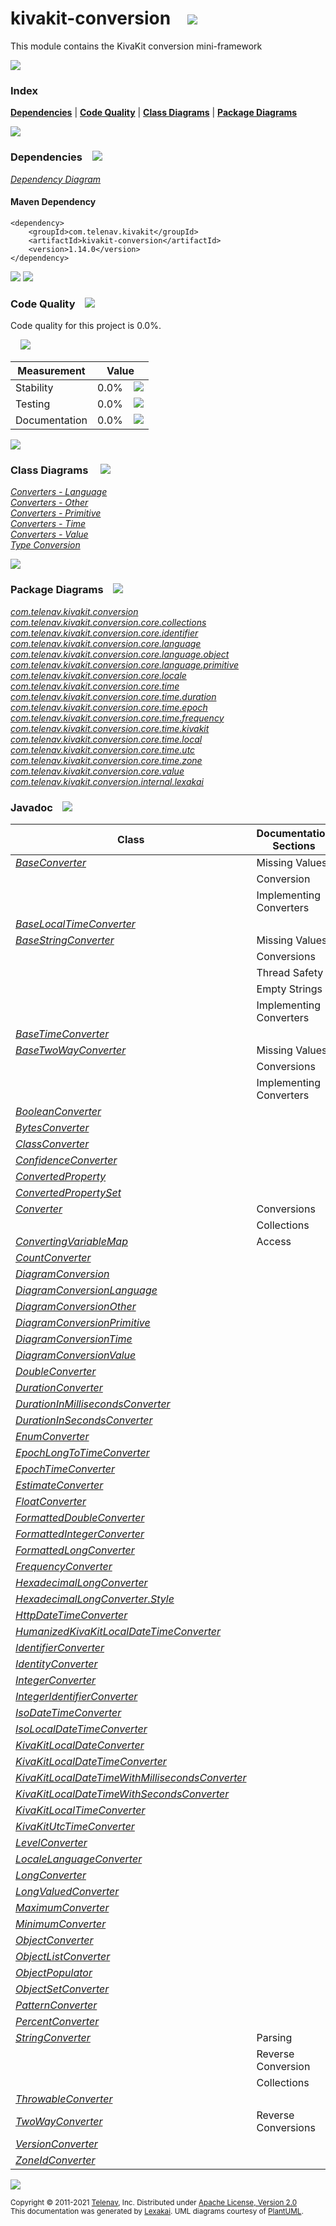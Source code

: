 [//]: # (start-user-text)



[//]: # (end-user-text)

# kivakit-conversion &nbsp;&nbsp; <img src="https://telenav.github.io/telenav-assets/images/icons/puzzle-64.png" srcset="https://telenav.github.io/telenav-assets/images/icons/puzzle-64-2x.png 2x"/>

This module contains the KivaKit conversion mini-framework

<img src="https://telenav.github.io/telenav-assets/images/separators/horizontal-line-512.png" srcset="https://telenav.github.io/telenav-assets/images/separators/horizontal-line-512-2x.png 2x"/>

### Index



[**Dependencies**](#dependencies) | [**Code Quality**](#code-quality) | [**Class Diagrams**](#class-diagrams) | [**Package Diagrams**](#package-diagrams)

<img src="https://telenav.github.io/telenav-assets/images/separators/horizontal-line-512.png" srcset="https://telenav.github.io/telenav-assets/images/separators/horizontal-line-512-2x.png 2x"/>

### Dependencies <a name="dependencies"></a> &nbsp;&nbsp; <img src="https://telenav.github.io/telenav-assets/images/icons/dependencies-32.png" srcset="https://telenav.github.io/telenav-assets/images/icons/dependencies-32-2x.png 2x"/>

[*Dependency Diagram*](https://www.kivakit.org/1.14.0/lexakai/kivakit/kivakit-conversion/documentation/diagrams/dependencies.svg)

#### Maven Dependency

    <dependency>
        <groupId>com.telenav.kivakit</groupId>
        <artifactId>kivakit-conversion</artifactId>
        <version>1.14.0</version>
    </dependency>

<img src="https://telenav.github.io/telenav-assets/images/separators/horizontal-line-128.png" srcset="https://telenav.github.io/telenav-assets/images/separators/horizontal-line-128-2x.png 2x"/>

[//]: # (start-user-text)



[//]: # (end-user-text)

<img src="https://telenav.github.io/telenav-assets/images/separators/horizontal-line-128.png" srcset="https://telenav.github.io/telenav-assets/images/separators/horizontal-line-128-2x.png 2x"/>

### Code Quality <a name="code-quality"></a> &nbsp;&nbsp; <img src="https://telenav.github.io/telenav-assets/images/icons/ruler-32.png" srcset="https://telenav.github.io/telenav-assets/images/icons/ruler-32-2x.png 2x"/>

Code quality for this project is 0.0%.  
  
&nbsp; &nbsp; <img src="https://telenav.github.io/telenav-assets/images/meters/meter-0-96.png" srcset="https://telenav.github.io/telenav-assets/images/meters/meter-0-96-2x.png 2x"/>

| Measurement   | Value                    |
|---------------|--------------------------|
| Stability     | 0.0%&nbsp; &nbsp; <img src="https://telenav.github.io/telenav-assets/images/meters/meter-0-96.png" srcset="https://telenav.github.io/telenav-assets/images/meters/meter-0-96-2x.png 2x"/>     |
| Testing       | 0.0%&nbsp; &nbsp; <img src="https://telenav.github.io/telenav-assets/images/meters/meter-0-96.png" srcset="https://telenav.github.io/telenav-assets/images/meters/meter-0-96-2x.png 2x"/>       |
| Documentation | 0.0%&nbsp; &nbsp; <img src="https://telenav.github.io/telenav-assets/images/meters/meter-0-96.png" srcset="https://telenav.github.io/telenav-assets/images/meters/meter-0-96-2x.png 2x"/> |

<img src="https://telenav.github.io/telenav-assets/images/separators/horizontal-line-128.png" srcset="https://telenav.github.io/telenav-assets/images/separators/horizontal-line-128-2x.png 2x"/>

### Class Diagrams <a name="class-diagrams"></a> &nbsp; &nbsp; <img src="https://telenav.github.io/telenav-assets/images/icons/diagram-40.png" srcset="https://telenav.github.io/telenav-assets/images/icons/diagram-40-2x.png 2x"/>

[*Converters - Language*](https://www.kivakit.org/1.14.0/lexakai/kivakit/kivakit-conversion/documentation/diagrams/diagram-conversion-language.svg)  
[*Converters - Other*](https://www.kivakit.org/1.14.0/lexakai/kivakit/kivakit-conversion/documentation/diagrams/diagram-conversion-other.svg)  
[*Converters - Primitive*](https://www.kivakit.org/1.14.0/lexakai/kivakit/kivakit-conversion/documentation/diagrams/diagram-conversion-primitive.svg)  
[*Converters - Time*](https://www.kivakit.org/1.14.0/lexakai/kivakit/kivakit-conversion/documentation/diagrams/diagram-conversion-time.svg)  
[*Converters - Value*](https://www.kivakit.org/1.14.0/lexakai/kivakit/kivakit-conversion/documentation/diagrams/diagram-conversion-value.svg)  
[*Type Conversion*](https://www.kivakit.org/1.14.0/lexakai/kivakit/kivakit-conversion/documentation/diagrams/diagram-conversion.svg)

<img src="https://telenav.github.io/telenav-assets/images/separators/horizontal-line-128.png" srcset="https://telenav.github.io/telenav-assets/images/separators/horizontal-line-128-2x.png 2x"/>

### Package Diagrams <a name="package-diagrams"></a> &nbsp;&nbsp; <img src="https://telenav.github.io/telenav-assets/images/icons/box-24.png" srcset="https://telenav.github.io/telenav-assets/images/icons/box-24-2x.png 2x"/>

[*com.telenav.kivakit.conversion*](https://www.kivakit.org/1.14.0/lexakai/kivakit/kivakit-conversion/documentation/diagrams/com.telenav.kivakit.conversion.svg)  
[*com.telenav.kivakit.conversion.core.collections*](https://www.kivakit.org/1.14.0/lexakai/kivakit/kivakit-conversion/documentation/diagrams/com.telenav.kivakit.conversion.core.collections.svg)  
[*com.telenav.kivakit.conversion.core.identifier*](https://www.kivakit.org/1.14.0/lexakai/kivakit/kivakit-conversion/documentation/diagrams/com.telenav.kivakit.conversion.core.identifier.svg)  
[*com.telenav.kivakit.conversion.core.language*](https://www.kivakit.org/1.14.0/lexakai/kivakit/kivakit-conversion/documentation/diagrams/com.telenav.kivakit.conversion.core.language.svg)  
[*com.telenav.kivakit.conversion.core.language.object*](https://www.kivakit.org/1.14.0/lexakai/kivakit/kivakit-conversion/documentation/diagrams/com.telenav.kivakit.conversion.core.language.object.svg)  
[*com.telenav.kivakit.conversion.core.language.primitive*](https://www.kivakit.org/1.14.0/lexakai/kivakit/kivakit-conversion/documentation/diagrams/com.telenav.kivakit.conversion.core.language.primitive.svg)  
[*com.telenav.kivakit.conversion.core.locale*](https://www.kivakit.org/1.14.0/lexakai/kivakit/kivakit-conversion/documentation/diagrams/com.telenav.kivakit.conversion.core.locale.svg)  
[*com.telenav.kivakit.conversion.core.time*](https://www.kivakit.org/1.14.0/lexakai/kivakit/kivakit-conversion/documentation/diagrams/com.telenav.kivakit.conversion.core.time.svg)  
[*com.telenav.kivakit.conversion.core.time.duration*](https://www.kivakit.org/1.14.0/lexakai/kivakit/kivakit-conversion/documentation/diagrams/com.telenav.kivakit.conversion.core.time.duration.svg)  
[*com.telenav.kivakit.conversion.core.time.epoch*](https://www.kivakit.org/1.14.0/lexakai/kivakit/kivakit-conversion/documentation/diagrams/com.telenav.kivakit.conversion.core.time.epoch.svg)  
[*com.telenav.kivakit.conversion.core.time.frequency*](https://www.kivakit.org/1.14.0/lexakai/kivakit/kivakit-conversion/documentation/diagrams/com.telenav.kivakit.conversion.core.time.frequency.svg)  
[*com.telenav.kivakit.conversion.core.time.kivakit*](https://www.kivakit.org/1.14.0/lexakai/kivakit/kivakit-conversion/documentation/diagrams/com.telenav.kivakit.conversion.core.time.kivakit.svg)  
[*com.telenav.kivakit.conversion.core.time.local*](https://www.kivakit.org/1.14.0/lexakai/kivakit/kivakit-conversion/documentation/diagrams/com.telenav.kivakit.conversion.core.time.local.svg)  
[*com.telenav.kivakit.conversion.core.time.utc*](https://www.kivakit.org/1.14.0/lexakai/kivakit/kivakit-conversion/documentation/diagrams/com.telenav.kivakit.conversion.core.time.utc.svg)  
[*com.telenav.kivakit.conversion.core.time.zone*](https://www.kivakit.org/1.14.0/lexakai/kivakit/kivakit-conversion/documentation/diagrams/com.telenav.kivakit.conversion.core.time.zone.svg)  
[*com.telenav.kivakit.conversion.core.value*](https://www.kivakit.org/1.14.0/lexakai/kivakit/kivakit-conversion/documentation/diagrams/com.telenav.kivakit.conversion.core.value.svg)  
[*com.telenav.kivakit.conversion.internal.lexakai*](https://www.kivakit.org/1.14.0/lexakai/kivakit/kivakit-conversion/documentation/diagrams/com.telenav.kivakit.conversion.internal.lexakai.svg)

### Javadoc <a name="code-quality"></a> &nbsp;&nbsp; <img src="https://telenav.github.io/telenav-assets/images/icons/books-24.png" srcset="https://telenav.github.io/telenav-assets/images/icons/books-24-2x.png 2x"/>

| Class | Documentation Sections  |
|-------|-------------------------|
| [*BaseConverter*](https://www.kivakit.org/1.14.0/javadoc/kivakit/kivakit-conversion/com/telenav/kivakit/conversion/BaseConverter.html) | Missing Values |  
| | Conversion |  
| | Implementing Converters |  
| [*BaseLocalTimeConverter*](https://www.kivakit.org/1.14.0/javadoc/kivakit/kivakit-conversion/com/telenav/kivakit/conversion/core/time/BaseLocalTimeConverter.html) |  |  
| [*BaseStringConverter*](https://www.kivakit.org/1.14.0/javadoc/kivakit/kivakit-conversion/com/telenav/kivakit/conversion/BaseStringConverter.html) | Missing Values |  
| | Conversions |  
| | Thread Safety |  
| | Empty Strings |  
| | Implementing Converters |  
| [*BaseTimeConverter*](https://www.kivakit.org/1.14.0/javadoc/kivakit/kivakit-conversion/com/telenav/kivakit/conversion/core/time/BaseTimeConverter.html) |  |  
| [*BaseTwoWayConverter*](https://www.kivakit.org/1.14.0/javadoc/kivakit/kivakit-conversion/com/telenav/kivakit/conversion/BaseTwoWayConverter.html) | Missing Values |  
| | Conversions |  
| | Implementing Converters |  
| [*BooleanConverter*](https://www.kivakit.org/1.14.0/javadoc/kivakit/kivakit-conversion/com/telenav/kivakit/conversion/core/language/primitive/BooleanConverter.html) |  |  
| [*BytesConverter*](https://www.kivakit.org/1.14.0/javadoc/kivakit/kivakit-conversion/com/telenav/kivakit/conversion/core/value/BytesConverter.html) |  |  
| [*ClassConverter*](https://www.kivakit.org/1.14.0/javadoc/kivakit/kivakit-conversion/com/telenav/kivakit/conversion/core/language/ClassConverter.html) |  |  
| [*ConfidenceConverter*](https://www.kivakit.org/1.14.0/javadoc/kivakit/kivakit-conversion/com/telenav/kivakit/conversion/core/value/ConfidenceConverter.html) |  |  
| [*ConvertedProperty*](https://www.kivakit.org/1.14.0/javadoc/kivakit/kivakit-conversion/com/telenav/kivakit/conversion/core/language/object/ConvertedProperty.html) |  |  
| [*ConvertedPropertySet*](https://www.kivakit.org/1.14.0/javadoc/kivakit/kivakit-conversion/com/telenav/kivakit/conversion/core/language/object/ConvertedPropertySet.html) |  |  
| [*Converter*](https://www.kivakit.org/1.14.0/javadoc/kivakit/kivakit-conversion/com/telenav/kivakit/conversion/Converter.html) | Conversions |  
| | Collections |  
| [*ConvertingVariableMap*](https://www.kivakit.org/1.14.0/javadoc/kivakit/kivakit-conversion/com/telenav/kivakit/conversion/core/collections/ConvertingVariableMap.html) | Access |  
| [*CountConverter*](https://www.kivakit.org/1.14.0/javadoc/kivakit/kivakit-conversion/com/telenav/kivakit/conversion/core/value/CountConverter.html) |  |  
| [*DiagramConversion*](https://www.kivakit.org/1.14.0/javadoc/kivakit/kivakit-conversion/com/telenav/kivakit/conversion/internal/lexakai/DiagramConversion.html) |  |  
| [*DiagramConversionLanguage*](https://www.kivakit.org/1.14.0/javadoc/kivakit/kivakit-conversion/com/telenav/kivakit/conversion/internal/lexakai/DiagramConversionLanguage.html) |  |  
| [*DiagramConversionOther*](https://www.kivakit.org/1.14.0/javadoc/kivakit/kivakit-conversion/com/telenav/kivakit/conversion/internal/lexakai/DiagramConversionOther.html) |  |  
| [*DiagramConversionPrimitive*](https://www.kivakit.org/1.14.0/javadoc/kivakit/kivakit-conversion/com/telenav/kivakit/conversion/internal/lexakai/DiagramConversionPrimitive.html) |  |  
| [*DiagramConversionTime*](https://www.kivakit.org/1.14.0/javadoc/kivakit/kivakit-conversion/com/telenav/kivakit/conversion/internal/lexakai/DiagramConversionTime.html) |  |  
| [*DiagramConversionValue*](https://www.kivakit.org/1.14.0/javadoc/kivakit/kivakit-conversion/com/telenav/kivakit/conversion/internal/lexakai/DiagramConversionValue.html) |  |  
| [*DoubleConverter*](https://www.kivakit.org/1.14.0/javadoc/kivakit/kivakit-conversion/com/telenav/kivakit/conversion/core/language/primitive/DoubleConverter.html) |  |  
| [*DurationConverter*](https://www.kivakit.org/1.14.0/javadoc/kivakit/kivakit-conversion/com/telenav/kivakit/conversion/core/time/duration/DurationConverter.html) |  |  
| [*DurationInMillisecondsConverter*](https://www.kivakit.org/1.14.0/javadoc/kivakit/kivakit-conversion/com/telenav/kivakit/conversion/core/time/duration/DurationInMillisecondsConverter.html) |  |  
| [*DurationInSecondsConverter*](https://www.kivakit.org/1.14.0/javadoc/kivakit/kivakit-conversion/com/telenav/kivakit/conversion/core/time/duration/DurationInSecondsConverter.html) |  |  
| [*EnumConverter*](https://www.kivakit.org/1.14.0/javadoc/kivakit/kivakit-conversion/com/telenav/kivakit/conversion/core/language/EnumConverter.html) |  |  
| [*EpochLongToTimeConverter*](https://www.kivakit.org/1.14.0/javadoc/kivakit/kivakit-conversion/com/telenav/kivakit/conversion/core/time/epoch/EpochLongToTimeConverter.html) |  |  
| [*EpochTimeConverter*](https://www.kivakit.org/1.14.0/javadoc/kivakit/kivakit-conversion/com/telenav/kivakit/conversion/core/time/epoch/EpochTimeConverter.html) |  |  
| [*EstimateConverter*](https://www.kivakit.org/1.14.0/javadoc/kivakit/kivakit-conversion/com/telenav/kivakit/conversion/core/value/EstimateConverter.html) |  |  
| [*FloatConverter*](https://www.kivakit.org/1.14.0/javadoc/kivakit/kivakit-conversion/com/telenav/kivakit/conversion/core/language/primitive/FloatConverter.html) |  |  
| [*FormattedDoubleConverter*](https://www.kivakit.org/1.14.0/javadoc/kivakit/kivakit-conversion/com/telenav/kivakit/conversion/core/language/primitive/FormattedDoubleConverter.html) |  |  
| [*FormattedIntegerConverter*](https://www.kivakit.org/1.14.0/javadoc/kivakit/kivakit-conversion/com/telenav/kivakit/conversion/core/language/primitive/FormattedIntegerConverter.html) |  |  
| [*FormattedLongConverter*](https://www.kivakit.org/1.14.0/javadoc/kivakit/kivakit-conversion/com/telenav/kivakit/conversion/core/language/primitive/FormattedLongConverter.html) |  |  
| [*FrequencyConverter*](https://www.kivakit.org/1.14.0/javadoc/kivakit/kivakit-conversion/com/telenav/kivakit/conversion/core/time/frequency/FrequencyConverter.html) |  |  
| [*HexadecimalLongConverter*](https://www.kivakit.org/1.14.0/javadoc/kivakit/kivakit-conversion/com/telenav/kivakit/conversion/core/language/primitive/HexadecimalLongConverter.html) |  |  
| [*HexadecimalLongConverter.Style*](https://www.kivakit.org/1.14.0/javadoc/kivakit/kivakit-conversion/com/telenav/kivakit/conversion/core/language/primitive/HexadecimalLongConverter.Style.html) |  |  
| [*HttpDateTimeConverter*](https://www.kivakit.org/1.14.0/javadoc/kivakit/kivakit-conversion/com/telenav/kivakit/conversion/core/time/utc/HttpDateTimeConverter.html) |  |  
| [*HumanizedKivaKitLocalDateTimeConverter*](https://www.kivakit.org/1.14.0/javadoc/kivakit/kivakit-conversion/com/telenav/kivakit/conversion/core/time/kivakit/HumanizedKivaKitLocalDateTimeConverter.html) |  |  
| [*IdentifierConverter*](https://www.kivakit.org/1.14.0/javadoc/kivakit/kivakit-conversion/com/telenav/kivakit/conversion/core/identifier/IdentifierConverter.html) |  |  
| [*IdentityConverter*](https://www.kivakit.org/1.14.0/javadoc/kivakit/kivakit-conversion/com/telenav/kivakit/conversion/core/language/IdentityConverter.html) |  |  
| [*IntegerConverter*](https://www.kivakit.org/1.14.0/javadoc/kivakit/kivakit-conversion/com/telenav/kivakit/conversion/core/language/primitive/IntegerConverter.html) |  |  
| [*IntegerIdentifierConverter*](https://www.kivakit.org/1.14.0/javadoc/kivakit/kivakit-conversion/com/telenav/kivakit/conversion/core/identifier/IntegerIdentifierConverter.html) |  |  
| [*IsoDateTimeConverter*](https://www.kivakit.org/1.14.0/javadoc/kivakit/kivakit-conversion/com/telenav/kivakit/conversion/core/time/utc/IsoDateTimeConverter.html) |  |  
| [*IsoLocalDateTimeConverter*](https://www.kivakit.org/1.14.0/javadoc/kivakit/kivakit-conversion/com/telenav/kivakit/conversion/core/time/local/IsoLocalDateTimeConverter.html) |  |  
| [*KivaKitLocalDateConverter*](https://www.kivakit.org/1.14.0/javadoc/kivakit/kivakit-conversion/com/telenav/kivakit/conversion/core/time/kivakit/KivaKitLocalDateConverter.html) |  |  
| [*KivaKitLocalDateTimeConverter*](https://www.kivakit.org/1.14.0/javadoc/kivakit/kivakit-conversion/com/telenav/kivakit/conversion/core/time/kivakit/KivaKitLocalDateTimeConverter.html) |  |  
| [*KivaKitLocalDateTimeWithMillisecondsConverter*](https://www.kivakit.org/1.14.0/javadoc/kivakit/kivakit-conversion/com/telenav/kivakit/conversion/core/time/kivakit/KivaKitLocalDateTimeWithMillisecondsConverter.html) |  |  
| [*KivaKitLocalDateTimeWithSecondsConverter*](https://www.kivakit.org/1.14.0/javadoc/kivakit/kivakit-conversion/com/telenav/kivakit/conversion/core/time/kivakit/KivaKitLocalDateTimeWithSecondsConverter.html) |  |  
| [*KivaKitLocalTimeConverter*](https://www.kivakit.org/1.14.0/javadoc/kivakit/kivakit-conversion/com/telenav/kivakit/conversion/core/time/kivakit/KivaKitLocalTimeConverter.html) |  |  
| [*KivaKitUtcTimeConverter*](https://www.kivakit.org/1.14.0/javadoc/kivakit/kivakit-conversion/com/telenav/kivakit/conversion/core/time/kivakit/KivaKitUtcTimeConverter.html) |  |  
| [*LevelConverter*](https://www.kivakit.org/1.14.0/javadoc/kivakit/kivakit-conversion/com/telenav/kivakit/conversion/core/value/LevelConverter.html) |  |  
| [*LocaleLanguageConverter*](https://www.kivakit.org/1.14.0/javadoc/kivakit/kivakit-conversion/com/telenav/kivakit/conversion/core/locale/LocaleLanguageConverter.html) |  |  
| [*LongConverter*](https://www.kivakit.org/1.14.0/javadoc/kivakit/kivakit-conversion/com/telenav/kivakit/conversion/core/language/primitive/LongConverter.html) |  |  
| [*LongValuedConverter*](https://www.kivakit.org/1.14.0/javadoc/kivakit/kivakit-conversion/com/telenav/kivakit/conversion/core/value/LongValuedConverter.html) |  |  
| [*MaximumConverter*](https://www.kivakit.org/1.14.0/javadoc/kivakit/kivakit-conversion/com/telenav/kivakit/conversion/core/value/MaximumConverter.html) |  |  
| [*MinimumConverter*](https://www.kivakit.org/1.14.0/javadoc/kivakit/kivakit-conversion/com/telenav/kivakit/conversion/core/value/MinimumConverter.html) |  |  
| [*ObjectConverter*](https://www.kivakit.org/1.14.0/javadoc/kivakit/kivakit-conversion/com/telenav/kivakit/conversion/core/language/object/ObjectConverter.html) |  |  
| [*ObjectListConverter*](https://www.kivakit.org/1.14.0/javadoc/kivakit/kivakit-conversion/com/telenav/kivakit/conversion/ObjectListConverter.html) |  |  
| [*ObjectPopulator*](https://www.kivakit.org/1.14.0/javadoc/kivakit/kivakit-conversion/com/telenav/kivakit/conversion/core/language/object/ObjectPopulator.html) |  |  
| [*ObjectSetConverter*](https://www.kivakit.org/1.14.0/javadoc/kivakit/kivakit-conversion/com/telenav/kivakit/conversion/ObjectSetConverter.html) |  |  
| [*PatternConverter*](https://www.kivakit.org/1.14.0/javadoc/kivakit/kivakit-conversion/com/telenav/kivakit/conversion/core/language/PatternConverter.html) |  |  
| [*PercentConverter*](https://www.kivakit.org/1.14.0/javadoc/kivakit/kivakit-conversion/com/telenav/kivakit/conversion/core/value/PercentConverter.html) |  |  
| [*StringConverter*](https://www.kivakit.org/1.14.0/javadoc/kivakit/kivakit-conversion/com/telenav/kivakit/conversion/StringConverter.html) | Parsing |  
| | Reverse Conversion |  
| | Collections |  
| [*ThrowableConverter*](https://www.kivakit.org/1.14.0/javadoc/kivakit/kivakit-conversion/com/telenav/kivakit/conversion/core/language/ThrowableConverter.html) |  |  
| [*TwoWayConverter*](https://www.kivakit.org/1.14.0/javadoc/kivakit/kivakit-conversion/com/telenav/kivakit/conversion/TwoWayConverter.html) | Reverse Conversions |  
| [*VersionConverter*](https://www.kivakit.org/1.14.0/javadoc/kivakit/kivakit-conversion/com/telenav/kivakit/conversion/core/value/VersionConverter.html) |  |  
| [*ZoneIdConverter*](https://www.kivakit.org/1.14.0/javadoc/kivakit/kivakit-conversion/com/telenav/kivakit/conversion/core/time/zone/ZoneIdConverter.html) |  |  

[//]: # (start-user-text)



[//]: # (end-user-text)

<img src="https://telenav.github.io/telenav-assets/images/separators/horizontal-line-512.png" srcset="https://telenav.github.io/telenav-assets/images/separators/horizontal-line-512-2x.png 2x"/>

<sub>Copyright &#169; 2011-2021 [Telenav](https://telenav.com), Inc. Distributed under [Apache License, Version 2.0](LICENSE)</sub>  
<sub>This documentation was generated by [Lexakai](https://lexakai.org). UML diagrams courtesy of [PlantUML](https://plantuml.com).</sub>
